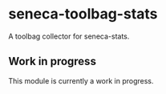 # seneca-toolbag-stats

A toolbag collector for seneca-stats.

## Work in progress
This module is currently a work in progress.
